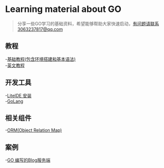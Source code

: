 # Learning material about GO 
> 分享一些GO学习的基础资料，希望能够帮助大家快速启动，有问题请联系3063237817@qq.com

## 教程 <br>
  -[基础教程(包含环境搭建和基本语法)](https://www.runoob.com/go/go-tutorial.html) <br>
  -[英文教程](https://www.golang-book.com/books/intro)
## 开发工具 <br>
  -[LiteIDE 安装](https://www.cnblogs.com/mophy/p/8662552.html)<br>
  -[GoLang](https://www.jetbrains.com/go/)
## 相关组件 <br> 
  -[ORM(Object Relation Map)](https://www.jianshu.com/p/f1f9bbcff4dc)
## 案例
  -[GO 编写的Blog服务端](https://github.com/lyw1995/Golang-Blog-Server)<br>
